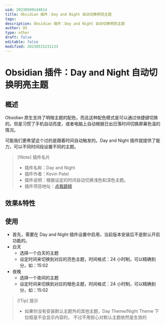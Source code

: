 ```yaml
---
uid: 20230509144614
title: Obsidian 插件：Day and Night 自动切换明亮主题
tags: 
description: Obsidian 插件：Day and Night 自动切换明亮主题
author: OS
type: other
draft: false
editable: false
modified: 20230515231133
---
```


# Obsidian 插件：Day and Night 自动切换明亮主题

## 概述

Obsidian 原生支持了明暗主题的配色，而且这种配色模式是可以通过快捷键切换的。但是习惯了手机自动亮度，或者电脑上自动根据日出日落时间切换屏幕色温的情况。

可能我们更希望这个过的是跟着时间自动触发的。Day and Night 插件就提供了能力，可以不同时间段设置不同的主题。

> [!Note] 插件名片
> - 插件名称：Day and Night
> - 插件作者：Kevin Patel
> - 插件说明：根据设定的时间自动切换浅色和深色主题。
> - 插件项目地址：[点我跳转](https://github.com/liamcain/obsidian-creases)

## 效果&特性

## 使用

- 首先，需要在 Day and Night 插件设置中启用，当前版本安装后不是默认开启功能的。
- 白天
	- 选择一个白天的主题
	- 设定时间来切换到对应的亮色主题，时间格式：24 小时制，可以精确到分，如：15:02
- 夜晚
	- 选择一个夜间的主题
	- 设定时间来切换到对应的暗色主题，时间格式：24 小时制，可以精确到分，如：15:02

>[!Tip] 提示
>- 如果你没有安装默认主题外的其他主题，Day Theme/Night Theme 下拉框是不会显示内容的， 不过不用担心对默认主题依然是生效的